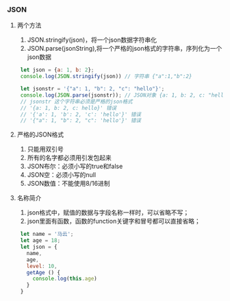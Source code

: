 ### JSON

1. 两个方法
   1. JSON.stringify(json)，将一个json数据字符串化
   2. JSON.parse(jsonString),将一个严格的json格式的字符串，序列化为一个json数据
   ``` js
    let json = {a: 1, b: 2};
    console.log(JSON.stringify(json)) // 字符串 {"a":1,"b":2}
   ```
   ``` js 
    let jsonstr = '{"a": 1, "b": 2, "c": "hello"}';
    console.log(JSON.parse(jsonstr)); // JSON对象 {a: 1, b: 2, c: "hello"}
    // jsonstr 这个字符串必须是严格的json格式
    // '{a: 1, b: 2, c: hello}' 错误
    // '{'a': 1, 'b': 2, 'c': 'hello'}' 错误
    // '{"a": 1, "b": 2, "c": 'hello'}' 错误
   ```

2. 严格的JSON格式
   1. 只能用双引号
   2. 所有的名字都必须用引发包起来
   3. JSON布尔：必须小写的true和false
   4. JSON空：必须小写的null
   5. JSON数值：不能使用8/16进制


3. 名称简介
   1. json格式中，赋值的数据与字段名称一样时，可以省略不写；
   2. json里面有函数，函数的function关键字和冒号都可以直接省略；
   ``` js
    let name = '马云';
    let age = 18;
    let json = {
      name,
      age,
      level: 10,
      getAge () {
        console.log(this.age)
      }
    }
   ```